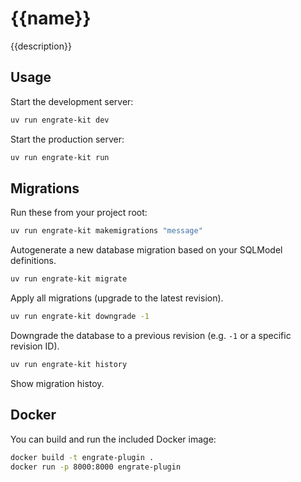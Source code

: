 # {{name}}

{{description}}

## Usage

Start the development server:

```bash
uv run engrate-kit dev
```

Start the production server:

```bash
uv run engrate-kit run
```

## Migrations

Run these from your project root:

```bash
uv run engrate-kit makemigrations "message"
```

Autogenerate a new database migration based on your SQLModel definitions.

```bash
uv run engrate-kit migrate
```

Apply all migrations (upgrade to the latest revision).

```bash
uv run engrate-kit downgrade -1
```

Downgrade the database to a previous revision (e.g. `-1` or a specific revision ID).

```bash
uv run engrate-kit history
```

Show migration histoy.

## Docker

You can build and run the included Docker image:

```bash
docker build -t engrate-plugin .
docker run -p 8000:8000 engrate-plugin
```
